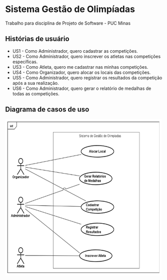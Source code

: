# Sistema Gestão de Olimpíadas
Trabalho para disciplina de Projeto de Software - PUC Minas

## Histórias de usuário

* US1 - Como Administrador, quero cadastrar as competições.
* US2 - Como Administrador, quero inscrever os atletas nas competições específicas.
* US3 - Como Atleta, quero me cadastrar nas minhas competições.
* US4 - Como Organizador, quero alocar os locais das competições.
* US5 - Como Administrador, quero registrar os resultados da competição após a sua realização.
* US6 - Como Administrador, quero gerar o relatório de medalhas de todas as competições.

## Diagrama de casos de uso
<img width="500px" height="500px" src="https://github.com/AndreHyodo/sistema-gestao-olimpiadas/blob/main/imagens/diagrama-de-caso-de-uso.png"/>

